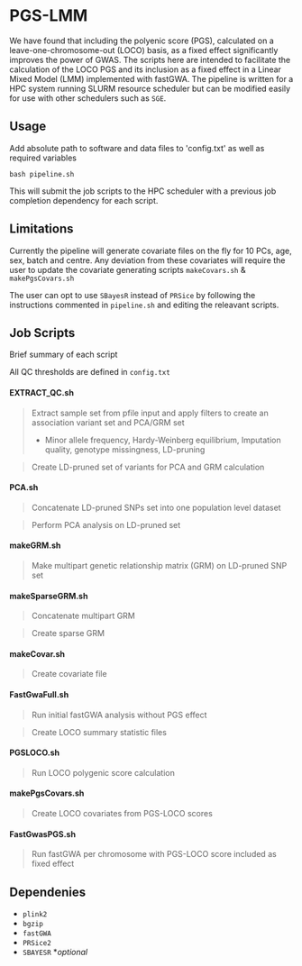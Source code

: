 # PGS-LMM

We have found that including the polyenic score (PGS), calculated on a leave-one-chromosome-out (LOCO) basis, as a fixed effect significantly improves the power of GWAS. The scripts here are intended to facilitate the calculation of the LOCO PGS and its inclusion as a fixed effect in a Linear Mixed Model (LMM) implemented with fastGWA.  The pipeline is written for a HPC system running SLURM resource scheduler but can be modified easily for use with other schedulers such as `SGE`.

## Usage 
Add absolute path to software and data files to 'config.txt' as well as required variables 

`bash pipeline.sh`

This will submit the job scripts to the HPC scheduler with a previous job completion dependency for each script.

## Limitations
Currently the pipeline will generate covariate files on the fly for 10 PCs, age, sex, batch and centre. Any deviation from these covariates will require the user to update the covariate generating scripts `makeCovars.sh` & `makePgsCovars.sh` 

The user can opt to use `SBayesR` instead of `PRSice` by following the instructions commented in `pipeline.sh` and editing the releavant scripts.

## Job Scripts
Brief summary of each script 

All QC thresholds are defined in `config.txt`

#### EXTRACT_QC.sh
> Extract sample set from pfile input and apply filters to create an association variant set and PCA/GRM set 
> - Minor allele frequency, Hardy-Weinberg equilibrium, Imputation quality, genotype missingness, LD-pruning

> Create LD-pruned set of variants for PCA and GRM calculation

#### PCA.sh
> Concatenate LD-pruned SNPs set into one population level dataset

> Perform PCA analysis on LD-pruned set

#### makeGRM.sh
> Make multipart genetic relationship matrix (GRM) on LD-pruned SNP set

#### makeSparseGRM.sh
> Concatenate multipart GRM 

> Create sparse GRM 

#### makeCovar.sh
> Create covariate file 

#### FastGwaFull.sh
> Run initial fastGWA analysis without PGS effect 

> Create LOCO summary statistic files

#### PGSLOCO.sh
> Run LOCO polygenic score calculation

#### makePgsCovars.sh
> Create LOCO covariates from PGS-LOCO scores

#### FastGwasPGS.sh
> Run fastGWA per chromosome with PGS-LOCO score included as fixed effect


## Dependenies 

- `plink2`
- `bgzip`
- `fastGWA`
- `PRSice2`
- `SBAYESR` **optional*

